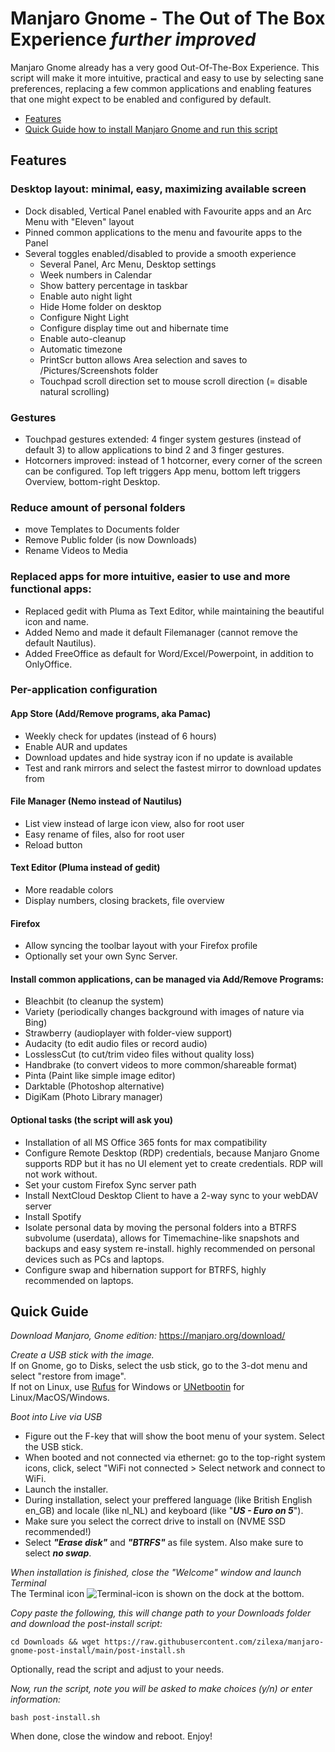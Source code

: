 # Manjaro Gnome - The Out of The Box Experience _further improved_

Manjaro Gnome already has a very good Out-Of-The-Box Experience. 
This script will make it more intuitive, practical and easy to use by selecting sane preferences, replacing a few common applications and enabling features that one might expect to be enabled and configured by default. 

- [Features](https://github.com/zilexa/manjaro-gnome-post-install#quick-guide)
- [Quick Guide how to install Manjaro Gnome and run this script](https://github.com/zilexa/manjaro-gnome-post-install#quick-guide)

## Features

### Desktop layout: minimal, easy, maximizing available screen
- Dock disabled, Vertical Panel enabled with Favourite apps and an Arc Menu with "Eleven" layout
- Pinned common applications to the menu and favourite apps to the Panel
- Several toggles enabled/disabled to provide a smooth experience
  - Several Panel, Arc Menu, Desktop settings
  - Week numbers in Calendar
  - Show battery percentage in taskbar
  - Enable auto night light
  - Hide Home folder on desktop
  - Configure Night Light
  - Configure display time out and hibernate time
  - Enable auto-cleanup
  - Automatic timezone
  - PrintScr button allows Area selection and saves to /Pictures/Screenshots folder
  - Touchpad scroll direction set to mouse scroll direction (= disable natural scrolling)

### Gestures
- Touchpad gestures extended: 4 finger system gestures (instead of default 3) to allow applications to bind 2 and 3 finger gestures. 
- Hotcorners improved: instead of 1 hotcorner, every corner of the screen can be configured. Top left triggers App menu, bottom left triggers Overview, bottom-right Desktop.

### Reduce amount of personal folders
- move Templates to Documents folder
- Remove Public folder (is now Downloads)
- Rename Videos to Media

### Replaced apps for more intuitive, easier to use and more functional apps: 
- Replaced gedit with Pluma as Text Editor, while maintaining the beautiful icon and name. 
- Added Nemo and made it default Filemanager (cannot remove the default Nautilus).
- Added FreeOffice as default for Word/Excel/Powerpoint, in addition to OnlyOffice.

### Per-application configuration
#### App Store (Add/Remove programs, aka Pamac)
- Weekly check for updates (instead of 6 hours)
- Enable AUR and updates
- Download updates and hide systray icon if no update is available
- Test and rank mirrors and select the fastest mirror to download updates from

#### File Manager (Nemo instead of Nautilus)
- List view instead of large icon view, also for root user
- Easy rename of files, also for root user
- Reload button

#### Text Editor (Pluma instead of gedit)
- More readable colors
- Display numbers, closing brackets, file overview

#### Firefox
- Allow syncing the toolbar layout with your Firefox profile
- Optionally set your own Sync Server. 

#### Install common applications, can be managed via Add/Remove Programs:
- Bleachbit (to cleanup the system)
- Variety (periodically changes background with images of nature via Bing)
- Strawberry (audioplayer with folder-view support)
- Audacity (to edit audio files or record audio)
- LosslessCut (to cut/trim video files without quality loss)
- Handbrake (to convert videos to more common/shareable format)
- Pinta (Paint like simple image editor)
- Darktable (Photoshop alternative)
- DigiKam (Photo Library manager)

#### Optional tasks (the script will ask you)
- Installation of all MS Office 365 fonts for max compatibility
- Configure Remote Desktop (RDP) credentials, because Manjaro Gnome supports RDP but it has no UI element yet to create credentials. RDP will not work without.
- Set your custom Firefox Sync server path
- Install NextCloud Desktop Client to have a 2-way sync to your webDAV server
- Install Spotify
- Isolate personal data by moving the personal folders into a BTRFS subvolume (userdata), allows for Timemachine-like snapshots and backups and easy system re-install. highly recommended on personal devices such as PCs and laptops.
- Configure swap and hibernation support for BTRFS, highly recommended on laptops.


## Quick Guide
_Download Manjaro, Gnome edition:_
https://manjaro.org/download/

_Create a USB stick with the image._ \
If on Gnome, go to Disks, select the usb stick, go to the 3-dot menu and select "restore from image". \
If not on Linux, use [Rufus](https://rufus.ie/en/) for Windows or [UNetbootin](https://unetbootin.github.io/) for Linux/MacOS/Windows.  

_Boot into Live via USB_
- Figure out the F-key that will show the boot menu of your system. Select the USB stick.
- When booted and not connected via ethernet: go to the top-right system icons, click, select "WiFi not connected > Select network and connect to WiFi. 
- Launch the installer. 
- During installation, select your preffered language (like British English en_GB) and locale (like nl_NL) and keyboard (like "_**US - Euro on 5**_").  
- Make sure you select the correct drive to install on (NVME SSD recommended!)
- Select **_"Erase disk"_** and **_"BTRFS"_** as file system. Also make sure to select **_no swap_**.


_When installation is finished, close the "Welcome" window and launch Terminal_ \
The Terminal icon ![Terminal-icon](https://user-images.githubusercontent.com/3430004/141796815-32347b36-f890-4e43-ba18-33a221c5bf70.png)  is shown on the dock at the bottom. 

_Copy paste the following, this will change path to your Downloads folder and download the post-install script:_
```
cd Downloads && wget https://raw.githubusercontent.com/zilexa/manjaro-gnome-post-install/main/post-install.sh
```

Optionally, read the script and adjust to your needs.

_Now, run the script, note you will be asked to make choices (y/n) or enter information:_ 
```
bash post-install.sh
```

When done, close the window and reboot. Enjoy!
